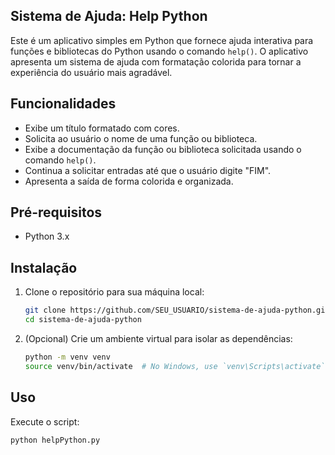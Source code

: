 ## Sistema de Ajuda: Help Python

Este é um aplicativo simples em Python que fornece ajuda interativa para funções e bibliotecas do Python usando o comando `help()`. 
O aplicativo apresenta um sistema de ajuda com formatação colorida para tornar a experiência do usuário mais agradável.

## Funcionalidades

- Exibe um título formatado com cores.
- Solicita ao usuário o nome de uma função ou biblioteca.
- Exibe a documentação da função ou biblioteca solicitada usando o comando `help()`.
- Continua a solicitar entradas até que o usuário digite "FIM".
- Apresenta a saída de forma colorida e organizada.

## Pré-requisitos

- Python 3.x

## Instalação

1. Clone o repositório para sua máquina local:
    ```sh
    git clone https://github.com/SEU_USUARIO/sistema-de-ajuda-python.git
    cd sistema-de-ajuda-python
    ```

2. (Opcional) Crie um ambiente virtual para isolar as dependências:
    ```sh
    python -m venv venv
    source venv/bin/activate  # No Windows, use `venv\Scripts\activate`
    ```

## Uso

Execute o script:
```sh
python helpPython.py
